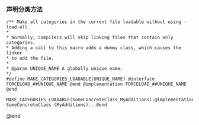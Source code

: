 ### 声明分类方法
 
    /** Make all categories in the current file loadable without using -load-all.
    *
    * Normally, compilers will skip linking files that contain only categories.
    * Adding a call to this macro adds a dummy class, which causes the linker
    * to add the file.
    *
    * @param UNIQUE_NAME A globally unique name.
    */
    #define MAKE_CATEGORIES_LOADABLE(UNIQUE_NAME) @interface FORCELOAD_##UNIQUE_NAME @end @implementation FORCELOAD_##UNIQUE_NAME @end
     
    MAKE_CATEGORIES_LOADABLE(SomeConcreteClass_MyAdditions);@implementation SomeConcreteClass (MyAdditions)...@end

@end

